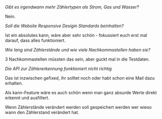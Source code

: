 *Gibt es irgendwann mehr Zählertypen als Strom, Gas und Wasser?*

Nein.

*Soll die Website Responsive Desigin Standards beinhalten?*

Ist ein absolutes kann, wäre aber sehr schön - fokussiert euch erst mal darauf, dass alles funktioniert.

*Wie lang sind Zählerstände und wie viele Nachkommastellen haben sie?*

3 Nachkommastellen müssten das sein, aber guckt mal in die Testdaten.

*Die API zur Zählererkennung funktioniert nicht richtig*

Das ist inzwischen gefixed, ihr solltet noch oder habt schon eine Mail dazu erhalten.



Als kann-Feature wäre es auch schön wenn man ganz absurde Werte direkt erkennt und ausfiltert.

Wenn Zählerstände verändert werden soll gespeichert werden wer wieso wann den Zählerstand verändert hat. 